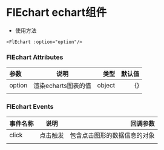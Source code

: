 # FlEchart echart组件

- 使用方法
```
<FlEchart :option="option"/>
```

### FlEchart Attributes
| 参数 | 说明 |	类型 | 默认值 |
|:-|:-:|-:|-:|
| option | 渲染echarts图表的值 | object | {} |
|||||

### FlEchart Events
| 事件名称 | 说明 |	回调参数 |
|:-|:-:|-:|
| click | 点击触发 | 包含点击图形的数据信息的对象 |
||||
